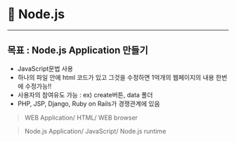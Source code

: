 # :memo: Node.js
---
## 목표 : Node.js Application 만들기
* JavaScript문법 사용
* 하나의 파일 안에 html 코드가 있고 그것을 수정하면 1억개의 웹페이지의 내용 한번에 수정가능!!
* 사용자의 참여유도 가능 : ex) create버튼, data 폴더
* PHP, JSP, Django, Ruby on Rails가 경쟁관계에 있음
> WEB Application/
HTML/
WEB browser

> Node.js Application/
JavaScript/
Node.js runtime
